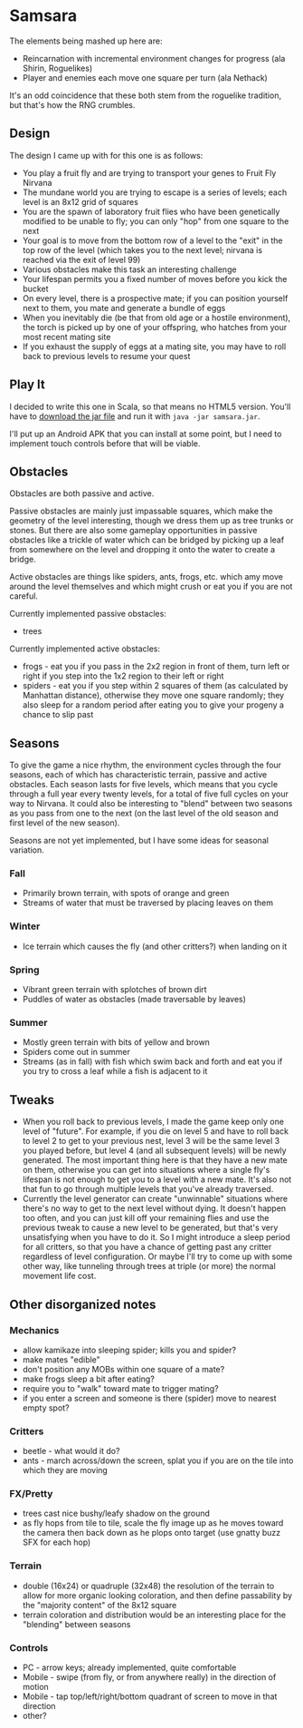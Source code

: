 # Samsara

The elements being mashed up here are:

  * Reincarnation with incremental environment changes for progress (ala Shirin, Roguelikes)
  * Player and enemies each move one square per turn (ala Nethack)

It's an odd coincidence that these both stem from the roguelike tradition, but that's how the RNG
crumbles.

## Design

The design I came up with for this one is as follows:

  * You play a fruit fly and are trying to transport your genes to Fruit Fly Nirvana
  * The mundane world you are trying to escape is a series of levels; each level is an 8x12 grid of
    squares
  * You are the spawn of laboratory fruit flies who have been genetically modified to be unable to
    fly; you can only "hop" from one square to the next
  * Your goal is to move from the bottom row of a level to the "exit" in the top row of the level
    (which takes you to the next level; nirvana is reached via the exit of level 99)
  * Various obstacles make this task an interesting challenge
  * Your lifespan permits you a fixed number of moves before you kick the bucket
  * On every level, there is a prospective mate; if you can position yourself next to them, you
    mate and generate a bundle of eggs
  * When you inevitably die (be that from old age or a hostile environment), the torch is picked up
    by one of your offspring, who hatches from your most recent mating site
  * If you exhaust the supply of eggs at a mating site, you may have to roll back to previous
    levels to resume your quest

## Play It

I decided to write this one in Scala, so that means no HTML5 version. You'll have to
[download the jar file](https://www.dropbox.com/s/6c40cfnp0fhnbz1/samsara.jar) and run it with
`java -jar samsara.jar`.

I'll put up an Android APK that you can install at some point, but I need to implement touch
controls before that will be viable.

## Obstacles

Obstacles are both passive and active.

Passive obstacles are mainly just impassable squares, which make the geometry of the level
interesting, though we dress them up as tree trunks or stones. But there are also some gameplay
opportunities in passive obstacles like a trickle of water which can be bridged by picking up a
leaf from somewhere on the level and dropping it onto the water to create a bridge.

Active obstacles are things like spiders, ants, frogs, etc. which amy move around the level
themselves and which might crush or eat you if you are not careful.

Currently implemented passive obstacles:

  * trees
  
Currently implemented active obstacles:

  * frogs - eat you if you pass in the 2x2 region in front of them, turn left or right if you step
    into the 1x2 region to their left or right
  * spiders - eat you if you step within 2 squares of them (as calculated by Manhattan distance),
    otherwise they move one square randomly; they also sleep for a random period after eating you
    to give your progeny a chance to slip past

## Seasons

To give the game a nice rhythm, the environment cycles through the four seasons, each of which has
characteristic terrain, passive and active obstacles. Each season lasts for five levels, which
means that you cycle through a full year every twenty levels, for a total of five full cycles on
your way to Nirvana. It could also be interesting to "blend" between two seasons as you pass from
one to the next (on the last level of the old season and first level of the new season).

Seasons are not yet implemented, but I have some ideas for seasonal variation.

### Fall

  * Primarily brown terrain, with spots of orange and green
  * Streams of water that must be traversed by placing leaves on them

### Winter

  * Ice terrain which causes the fly (and other critters?) when landing on it

### Spring

  * Vibrant green terrain with splotches of brown dirt
  * Puddles of water as obstacles (made traversable by leaves)

### Summer

  * Mostly green terrain with bits of yellow and brown
  * Spiders come out in summer
  * Streams (as in fall) with fish which swim back and forth and eat you if you try to cross a leaf
    while a fish is adjacent to it

## Tweaks

  * When you roll back to previous levels, I made the game keep only one level of "future". For
    example, if you die on level 5 and have to roll back to level 2 to get to your previous nest,
    level 3 will be the same level 3 you played before, but level 4 (and all subsequent levels)
    will be newly generated. The most important thing here is that they have a new mate on them,
    otherwise you can get into situations where a single fly's lifespan is not enough to get you to
    a level with a new mate. It's also not that fun to go through multiple levels that you've
    already traversed.
  * Currently the level generator can create "unwinnable" situations where there's no way to get to
    the next level without dying. It doesn't happen too often, and you can just kill off your
    remaining flies and use the previous tweak to cause a new level to be generated, but that's
    very unsatisfying when you have to do it. So I might introduce a sleep period for all critters,
    so that you have a chance of getting past any critter regardless of level configuration. Or
    maybe I'll try to come up with some other way, like tunneling through trees at triple (or more)
    the normal movement life cost.

## Other disorganized notes

### Mechanics

  * allow kamikaze into sleeping spider; kills you and spider?
  * make mates "edible"
  * don't position any MOBs within one square of a mate?
  * make frogs sleep a bit after eating?
  * require you to "walk" toward mate to trigger mating?
  * if you enter a screen and someone is there (spider) move to nearest empty spot?

### Critters

  * beetle - what would it do?
  * ants - march across/down the screen, splat you if you are on the tile into which they are moving

### FX/Pretty

  * trees cast nice bushy/leafy shadow on the ground
  * as fly hops from tile to tile, scale the fly image up as he moves toward the camera then back
    down as he plops onto target (use gnatty buzz SFX for each hop)

### Terrain

  * double (16x24) or quadruple (32x48) the resolution of the terrain to allow for more organic
    looking coloration, and then define passability by the "majority content" of the 8x12 square
  * terrain coloration and distribution would be an interesting place for the "blending" between
    seasons

### Controls

  * PC - arrow keys; already implemented, quite comfortable
  * Mobile - swipe (from fly, or from anywhere really) in the direction of motion
  * Mobile - tap top/left/right/bottom quadrant of screen to move in that direction
  * other?
